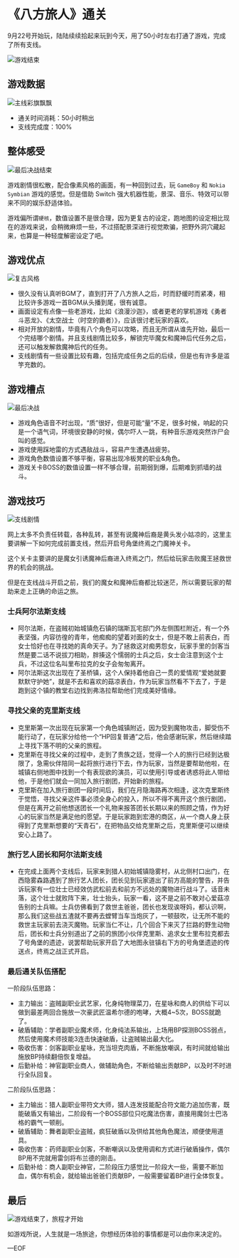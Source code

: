 # 《八方旅人》通关

9月22号开始玩，陆陆续续拾起来玩到今天，用了50小时左右打通了游戏，完成了所有支线。

<!-- more -->

![游戏结束](https://attachment.soulteary.com/2018/11/24/final.jpg)

## 游戏数据

![主线彩旗飘飘](https://attachment.soulteary.com/2018/11/24/main.jpg)

- 通关时间消耗：50小时稍出
- 支线完成度：100%

## 整体感受

![最后决战结束](https://attachment.soulteary.com/2018/11/24/after-last-battle.jpg)

游戏剧情很松散，配合像素风格的画面，有一种回到过去，玩 `GameBoy` 和 `Nokia Symbian` 游戏的感觉。但是借助 Switch 强大机器性能，景深、音乐、特效可以带来不同的娱乐舒适体验。

游戏偏所谓`硬核`，数值设置不是很合理，因为更复古的设定，跑地图的设定相比现在的游戏来说，会稍微麻烦一些，不过搭配景深进行视觉欺骗，把野外洞穴藏起来，也算是一种轻度解密设定了吧。

## 游戏优点

![复古风格](https://attachment.soulteary.com/2018/11/24/old-school.jpg)

- 很久没有认真听BGM了，直到打开了八方旅人之后，时而舒缓时而紧凑，相比较许多游戏一首BGM从头播到尾，很有诚意。
- 画面设定有点像一些老游戏，比如《浪漫沙迦》，或者更老的掌机游戏《勇者斗恶龙》、《太空战士（时空的霸者）》，应该很讨老玩家的喜欢。
- 相对开放的剧情，毕竟有八个角色可以攻略，而且无所谓从谁先开始，最后一个完结哪个剧情。并且支线剧情比较多，解锁完毕魔女和魔神后代任务之后，还可以触发解救魔神后代的任务。
- 支线剧情有一些设置比较有趣，包括完成任务之后的后续，但是也有许多是滥竽充数的。

## 游戏槽点

![最后决战](https://attachment.soulteary.com/2018/11/24/last-battle.jpg)

- 游戏角色语音不时出现，“质”很好，但是可能“量”不足，很多时候，响起的只是一个语气词，环境很安静的时候，偶尔吓人一跳，有种音乐游戏突然诈尸会叫的感觉。
- 游戏使用踩地雷的方式遇敌战斗，容易产生遭遇战疲劳。
- 游戏角色数值设置不够平衡，容易出现冷板凳的职业&角色。
- 游戏关卡BOSS的数值设置一样不够合理，前期弱到爆，后期难到抓墙的战斗。

## 游戏技巧

![支线剧情](https://attachment.soulteary.com/2018/11/24/sub.jpg)

网上太多不负责任转载，各种乱转，甚至有说魔神后裔是黄头发小姑凉的，这里主要讲解一下如何完成前置支线，然后开启号角堡终焉之门魔神关卡。

这个关卡主要讲的是魔女引诱魔神后裔进入终焉之门，然后给玩家击败魔王拯救世界的机会的挑战。

但是在支线战斗开启之前，我们的魔女和魔神后裔都比较迷茫，所以需要玩家的帮助来走上正确的命运之旅。

### 士兵阿尔法斯支线

- 阿尔法斯，在盗贼初始城镇危石镇的瑞斯瓦宅邸门外左侧围栏附近，有一个外表坚强，内容彷徨的青年，他痴痴的望着对面的女士，但是不敢上前表白，而女士恰好也在寻找她的真命天子。为了拯救这对痴男怨女，玩家手里的剑客当然是要二话不说拔刀相助，胖揍这个懦弱的士兵之后，女士会注意到这个士兵，不过这位名叫里布拉克的女子会匆匆离开。
- 阿尔法斯这次出现在了圣桥镇，这个人保持着他自己一贯的爱情观“爱她就要默默守护她”，就是不去和喜欢的菇凉表白，作为玩家当然看不下去了，于是跑到这个镇的教堂右边找到弗洛拉帮助他们完成美好情缘。

### 寻找父亲的克里斯支线

- 克里斯第一次出现在玩家第一个角色城镇附近，因为受到魔物攻击，脚受伤不能行动了，在玩家分给他一个“HP回复普通”之后，他会感谢玩家，然后继续踏上寻找下落不明的父亲的旅程。
- 克里斯在寻找父亲的过程中，走到了贵族之廷，觉得一个人的旅行已经到达极限了，急需伙伴陪同一起将旅行进行下去，作为玩家，当然是要帮助他啦，在城镇右侧地图中找到一个有表现欲的演员，可以使用引导或者诱惑将此人带给他，于是他们就会一同加入旅行剧团，开始新的旅程。
- 克里斯在加入旅行剧团一段时间后，我们在月隐海路再次相逢，这次克里斯终于觉悟，寻找父亲这件事必须全身心的投入，所以不得不离开这个旅行剧团，但是在离开之前他想送团长一个礼物来报答团长长期以来的照顾之情，作为好心的玩家当然是满足他的愿望。于是玩家跑到宏港的商区，从一个商人身上获得到了克里斯想要的“天青石”，在把物品交给克里斯之后，克里斯便可以继续安心上路了。

### 旅行艺人团长和阿尔法斯支线

- 在完成上面两个支线后，玩家来到猎人初始城镇隐雾村，从北侧村口出门，在西隐雾森路遇到了旅行艺人团长，团长见到玩家道出了前方高能的警告，并告诉玩家有一位壮士已经效仿武松前去和前方不远处的魔物进行战斗了。话音未落，这个壮士就败阵下来，壮士抬头，玩家一看，这不是之前不敢对心爱菇凉告别的士兵嘛。士兵仿佛看到了救世主爸爸，团长也发现诶呀妈，都认识啊，那么我们这些战五渣就不要再去螳臂当车当炮灰了，一顿鼓吹，让无所不能的救世主玩家前去浇灭魔物。玩家当仁不让，几个回合下来灭了拦路的野生动物后，团长和士兵分别道出了之前的旅团小伙伴克里斯、追求女士里布拉克都去了号角堡的遗迹，说罢帮助玩家开启了大地图永驻镇右下方的号角堡遗迹的传送点，终焉之战正式开启。

### 最后通关队伍搭配

一阶段队伍思路：

- 主力输出：盗贼副职业武艺家，化身纯物理菜刀，在星咏和商人的供给下可以做到最差两回合施放一次豪武匠温希尔德的咆哮，大概4\~5次，BOSS就跪了。
- 破盾辅助：学者副职业魔术师，化身纯法系输出，上场用BP探测BOSS弱点，然后使用魔术师技能3连击快速破盾，让盗贼输出最大化。
- 吸收伤害：剑客副职业星咏，充当坦克肉盾，不断施放嘲讽，有时间就给输出施放BP持续翻倍恢复增益。
- 后勤补给：神官副职业商人，做辅助角色，不断给输出贡献BP，以及时不时进行全队回复。

二阶段队伍思路：

- 主力输出：猎人副职业带符文大师，猎人连发技能配合符文能力追加伤害，既能破盾又有输出，二阶段有一个BOSS部位只吃魔法伤害，直接用魔剑士巴洛格的霸气一顿削。
- 破盾辅助：舞者副职业盗贼，疯狂破盾以及供给其他角色魔法，顺便使用道具。
- 吸收伤害：药师副职业剑客，不断嘲讽以及使用调和方式进行破盾操作，偶尔BP用不完就用雷剑将布兰德的刚击。
- 后勤补给：商人副职业神官，二阶段压力感觉比一阶段大一些，需要不断加血，偶尔有机会，就给输出爸爸们贡献BP，一般需要留着BP进行全体恢复。

## 最后

![游戏结束了，旅程才开始](https://attachment.soulteary.com/2018/11/24/end.jpg)

如游戏所说，人生就是一场旅途，你想经历体验的事情都是可以由你来决定的。

—EOF

